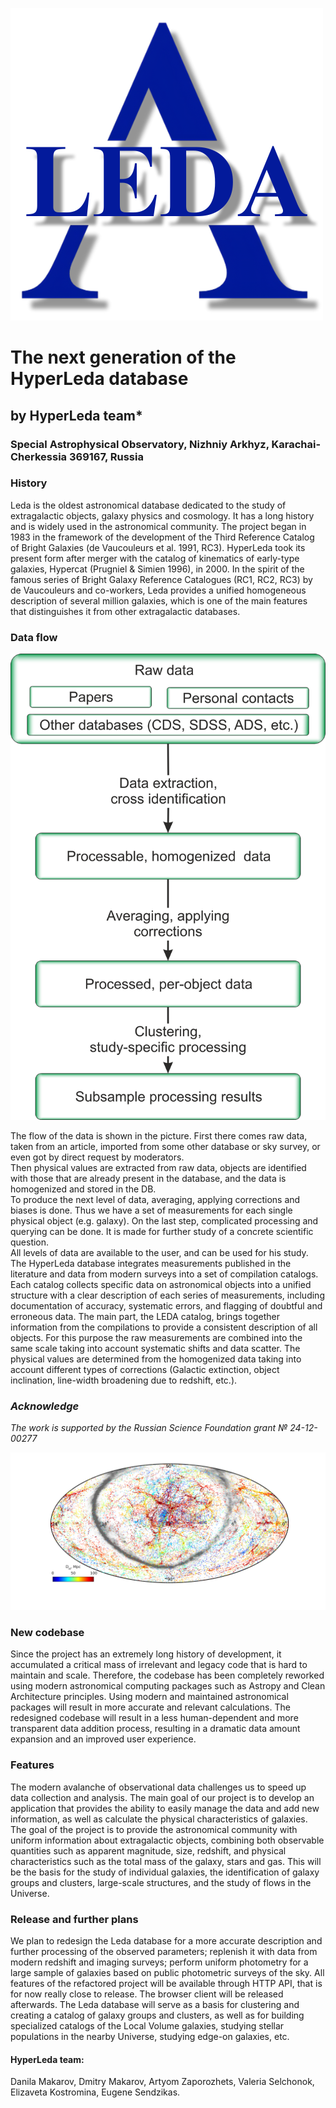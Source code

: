![](LEDA.png)

# The next generation of the HyperLeda database

## by HyperLeda team*

### Special Astrophysical Observatory, Nizhniy Arkhyz, Karachai-Cherkessia 369167, Russia

### History

Leda is the oldest astronomical database dedicated to the study of extragalactic objects, galaxy physics and cosmology. It has a long history and is widely used in the astronomical community. The project began in 1983 in the framework of the development of the Third Reference Catalog of Bright Galaxies (de Vaucouleurs et al. 1991, RC3). HyperLeda took its present form after merger with the catalog of kinematics of early-type galaxies, Hypercat (Prugniel & Simien 1996), in 2000. In the spirit of the famous series of Bright Galaxy Reference Catalogues (RC1, RC2, RC3) by de Vaucouleurs and co-workers, Leda provides a unified homogeneous description of several million galaxies, which is one of the main features that distinguishes it from other extragalactic databases.

### Data flow

![](Hyperleda-Data-Flow.png)

The flow of the data is shown in the picture. First there comes raw data, taken from an article, imported from some other database or sky survey, or even got by direct request by moderators.  
Then physical values are extracted from raw data, objects are identified with those that are already present in the database, and the data is homogenized and stored in the DB.  
To produce the next level of data, averaging, applying corrections and biases is done. Thus we have a set of measurements for each single physical object (e.g. galaxy). On the last step, complicated processing and querying can be done. It is made for further study of a concrete scientific question.  
All levels of data are available to the user, and can be used for his study.  
The HyperLeda database integrates measurements published in the literature and data from modern surveys into a set of compilation catalogs. Each catalog collects specific data on astronomical objects into a unified structure with a clear description of each series of measurements, including documentation of accuracy, systematic errors, and flagging of doubtful and erroneous data. The main part, the LEDA catalog, brings together information from the compilations to provide a consistent description of all objects. For this purpose the raw measurements are combined into the same scale taking into account systematic shifts and data scatter. The physical values are determined from the homogenized data taking into account different types of corrections (Galactic extinction, object inclination, line-width broadening due to redshift, etc.).

### *Acknowledge*  
*The work is supported by the Russian Science Foundation grant № 24-12-00277*

![](sky100.png)

### New codebase

Since the project has an extremely long history of development, it accumulated a critical mass of irrelevant and legacy code that is hard to maintain and scale. Therefore, the codebase has been completely reworked using modern astronomical computing packages such as Astropy and Clean Architecture principles. Using modern and maintained astronomical packages will result in more accurate and relevant calculations. The redesigned codebase will result in a less human-dependent and more transparent data addition process, resulting in a dramatic data amount expansion and an improved user experience.

### Features

The modern avalanche of observational data challenges us to speed up data collection and analysis. The main goal of our project is to develop an application that provides the ability to easily manage the data and add new information, as well as calculate the physical characteristics of galaxies.  
The goal of the project is to provide the astronomical community with uniform information about extragalactic objects, combining both observable quantities such as apparent magnitude, size, redshift, and physical characteristics such as the total mass of the galaxy, stars and gas. This will be the basis for the study of individual galaxies, the identification of galaxy groups and clusters, large-scale structures, and the study of flows in the Universe.

### Release and further plans

We plan to redesign the Leda database for a more accurate description and further processing of the observed parameters; 
replenish it with data from modern redshift and imaging surveys; perform uniform photometry for a large sample of galaxies 
based on public photometric surveys of the sky. All features of the refactored project will be available through HTTP API, 
that is for now really close to release. The browser client will be released afterwards. The Leda database will serve 
as a basis for clustering and creating a catalog of galaxy groups and clusters, as well as for building 
specialized catalogs of the Local Volume galaxies, studying stellar populations in the nearby Universe, 
studying edge-on galaxies, etc.

#### HyperLeda team:  
Danila Makarov, Dmitry Makarov, Artyom Zaporozhets, Valeria Selchonok, Elizaveta Kostromina, Eugene Sendzikas.